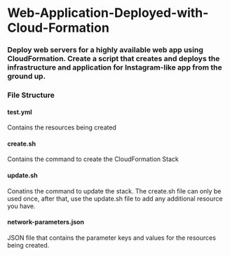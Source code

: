 # Web-Application-Deployed-with-Cloud-Formation

### Deploy web servers for a highly available web app using CloudFormation. Create a script that creates and deploys the infrastructure and application for Instagram-like app from the ground up. 

### File Structure

#### test.yml
Contains the resources being created

#### create.sh
Contains the command to create the CloudFormation Stack

#### update.sh 
Conatins the command to update the stack. The create.sh file can only be used once, after that, use the update.sh file to add any additional resource you have.

#### network-parameters.json
JSON file that contains the parameter keys and values for the resources being created.
